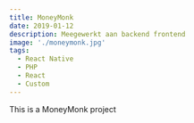 ```yaml
---
title: MoneyMonk
date: 2019-01-12
description: Meegewerkt aan backend frontend 
image: './moneymonk.jpg'
tags:
  - React Native
  - PHP
  - React
  - Custom
---
```


This is a MoneyMonk project
